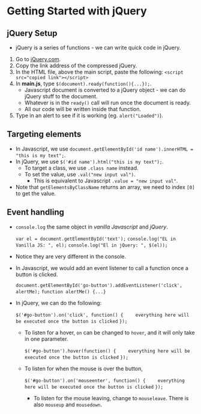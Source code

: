 # Getting Started with jQuery

## jQuery Setup

- jQuery is a series of functions - we can write quick code in jQuery.
 
1. Go to [jQuery.com](https://jquery.com/).
2. Copy the link address of the compressed jQuery.
3. In the HTML file, above the main script, paste the following:
   `<script src="copied link"></script>`
4. In **main.js**, type `$(document).ready(function(){...});`.
   - Javascript document is converted to a jQuery object - we can do jQuery stuff to the document.
   - Whatever is in the `ready()` call will run once the document is ready.
   - All our code will be written inside that function.
5. Type in an alert to see if it is working (eg. `alert("Loaded")`).


## Targeting elements

- In Javascript, we use `document.getElementById('id name').innerHTML = "this is my text";`.
- In jQuery, we use `$('#id name').html("this is my text");`.
  - To target a class, we use `.class name` instead.
  - To set the value, use `.val("new input val")`.
    - This is equivalent to Javascript `.value = "new input val"`.
- Note that `getElementsByClassName` returns an array, we need to index `[0]` to get the value. 

## Event handling

- `console.log` the same object in *vanilla Javascript* and *jQuery*.

    `var el = document.getElementById('text');`
    `console.log("EL in Vanilla JS: ", el);`
    `console.log("El in jQuery: ", $(el));`

- Notice they are very different in the console.

- In Javascript, we would add an event listener to call a function once a button is clicked.

    `document.getElementById('go-button').addEventListener('click', alertMe);`
    `function alertMe() {...}`

- In jQuery, we can do the following:

    `$('#go-button').on('click', function() {`
    `    everything here will be executed once the button is clicked`
    `});`

    - To listen for a hover, `on` can be changed to `hover`, and it will only take in one parameter.

        `$('#go-button').hover(function() {`
        `    everything here will be executed once the button is clicked`
        `});`

    - To listen for when the mouse is over the button,

        `$('#go-button').on('mouseenter', function() {`
        `    everything here will be executed once the button is clicked`
        `});`

        - To listen for the mouse leaving, change to `mouseleave`. There is also `mouseup` and `mousedown`.
